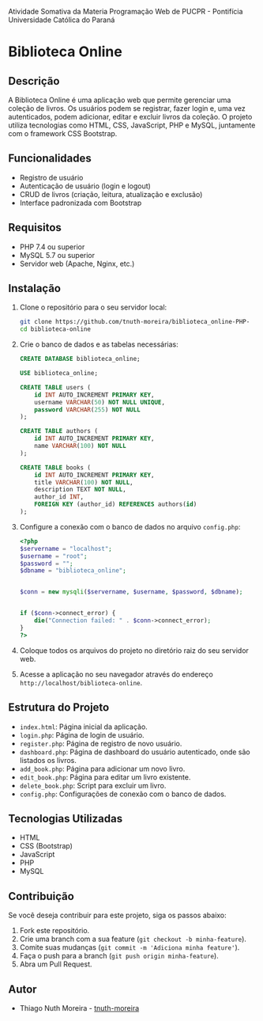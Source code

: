 Atividade Somativa da Materia Programação Web de PUCPR - Pontifícia Universidade Católica do Paraná

# Biblioteca Online

## Descrição

A Biblioteca Online é uma aplicação web que permite gerenciar uma coleção de livros. Os usuários podem se registrar, fazer login e, uma vez autenticados, podem adicionar, editar e excluir livros da coleção. O projeto utiliza tecnologias como HTML, CSS, JavaScript, PHP e MySQL, juntamente com o framework CSS Bootstrap.

## Funcionalidades

- Registro de usuário
- Autenticação de usuário (login e logout)
- CRUD de livros (criação, leitura, atualização e exclusão)
- Interface padronizada com Bootstrap

## Requisitos

- PHP 7.4 ou superior
- MySQL 5.7 ou superior
- Servidor web (Apache, Nginx, etc.)

## Instalação

1. Clone o repositório para o seu servidor local:

   ```bash
   git clone https://github.com/tnuth-moreira/biblioteca_online-PHP-
   cd biblioteca-online
   ```

2. Crie o banco de dados e as tabelas necessárias:

   ```sql
   CREATE DATABASE biblioteca_online;

   USE biblioteca_online;

   CREATE TABLE users (
       id INT AUTO_INCREMENT PRIMARY KEY,
       username VARCHAR(50) NOT NULL UNIQUE,
       password VARCHAR(255) NOT NULL
   );

   CREATE TABLE authors (
       id INT AUTO_INCREMENT PRIMARY KEY,
       name VARCHAR(100) NOT NULL
   );

   CREATE TABLE books (
       id INT AUTO_INCREMENT PRIMARY KEY,
       title VARCHAR(100) NOT NULL,
       description TEXT NOT NULL,
       author_id INT,
       FOREIGN KEY (author_id) REFERENCES authors(id)
   );
   ```

3. Configure a conexão com o banco de dados no arquivo `config.php`:

   ```php
   <?php
   $servername = "localhost";
   $username = "root";
   $password = "";
   $dbname = "biblioteca_online";


   $conn = new mysqli($servername, $username, $password, $dbname);


   if ($conn->connect_error) {
       die("Connection failed: " . $conn->connect_error);
   }
   ?>
   ```

4. Coloque todos os arquivos do projeto no diretório raiz do seu servidor web.

5. Acesse a aplicação no seu navegador através do endereço `http://localhost/biblioteca-online`.

## Estrutura do Projeto

- `index.html`: Página inicial da aplicação.
- `login.php`: Página de login de usuário.
- `register.php`: Página de registro de novo usuário.
- `dashboard.php`: Página de dashboard do usuário autenticado, onde são listados os livros.
- `add_book.php`: Página para adicionar um novo livro.
- `edit_book.php`: Página para editar um livro existente.
- `delete_book.php`: Script para excluir um livro.
- `config.php`: Configurações de conexão com o banco de dados.

## Tecnologias Utilizadas

- HTML
- CSS (Bootstrap)
- JavaScript
- PHP
- MySQL

## Contribuição

Se você deseja contribuir para este projeto, siga os passos abaixo:

1. Fork este repositório.
2. Crie uma branch com a sua feature (`git checkout -b minha-feature`).
3. Comite suas mudanças (`git commit -m 'Adiciona minha feature'`).
4. Faça o push para a branch (`git push origin minha-feature`).
5. Abra um Pull Request.

## Autor

- Thiago Nuth Moreira - [tnuth-moreira](https://github.com/tnuth-moreira)
